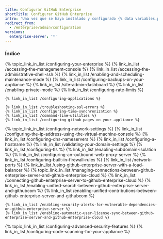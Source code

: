 ```yaml
---
title: Configurar GitHub Enterprise
shortTitle: Configurar GitHub Enterprise
intro: 'Una vez que se haya instalado y configurado {% data variables.product.prodname_ghe_server %}, podrás configurar el aplicativo de acuerdo con las necesidades de tu organización.'
redirect_from:
  - /enterprise/admin/configuration
versions:
  enterprise-server: '*'
---
```



### Índice

{% topic_link_in_list /configuring-your-enterprise %}
    {% link_in_list /accessing-the-management-console %}
    {% link_in_list /accessing-the-administrative-shell-ssh %}
    {% link_in_list /enabling-and-scheduling-maintenance-mode %}
    {% link_in_list /configuring-backups-on-your-appliance %}
    {% link_in_list /site-admin-dashboard %}
    {% link_in_list /enabling-private-mode %}
    {% link_in_list /configuring-rate-limits %}
<!-- if currentVersion ver_gt "enterprise-server@2.15" -->
    {% link_in_list /configuring-applications %}
<!-- endif -->
    {% link_in_list /troubleshooting-ssl-errors %}
    {% link_in_list /configuring-time-synchronization %}
    {% link_in_list /command-line-utilities %}
    {% link_in_list /configuring-github-pages-on-your-appliance %}
{% topic_link_in_list /configuring-network-settings %}
    {% link_in_list /configuring-the-ip-address-using-the-virtual-machine-console %}
    {% link_in_list /configuring-dns-nameservers %}
    {% link_in_list /configuring-a-hostname %}
    {% link_in_list /validating-your-domain-settings %}
    {% link_in_list /configuring-tls %}
    {% link_in_list /enabling-subdomain-isolation %}
    {% link_in_list /configuring-an-outbound-web-proxy-server %}
    {% link_in_list /configuring-built-in-firewall-rules %}
    {% link_in_list /network-ports %}
    {% link_in_list /using-github-enterprise-server-with-a-load-balancer %}
{% topic_link_in_list /managing-connections-between-github-enterprise-server-and-github-enterprise-cloud %}
    {% link_in_list /connecting-github-enterprise-server-to-github-enterprise-cloud %}
    {% link_in_list /enabling-unified-search-between-github-enterprise-server-and-githubcom %}
    {% link_in_list /enabling-unified-contributions-between-github-enterprise-server-and-githubcom %} 
<!-- if currentVersion ver_gt "enterprise-server@2.16" -->
    {% link_in_list /enabling-security-alerts-for-vulnerable-dependencies-on-github-enterprise-server %}
    {% link_in_list /enabling-automatic-user-license-sync-between-github-enterprise-server-and-github-enterprise-cloud %}
<!-- endif -->
<!-- if currentVersion ver_gt "enterprise-server@2.21" -->
{% topic_link_in_list /configuring-advanced-security-features %}
    {% link_in_list /configuring-code-scanning-for-your-appliance %}
<!-- endif -->
